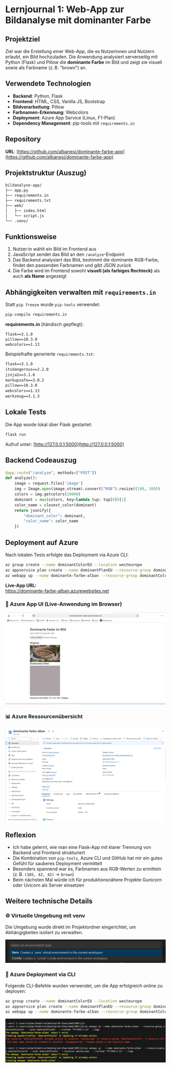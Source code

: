 # Lernjournal 1: Web-App zur Bildanalyse mit dominanter Farbe

## Projektziel
Ziel war die Erstellung einer Web-App, die es Nutzerinnen und Nutzern erlaubt, ein Bild hochzuladen. Die Anwendung analysiert serverseitig mit Python (Flask) und Pillow die **dominante Farbe** im Bild und zeigt sie visuell sowie als Farbname (z. B. "brown") an.

## Verwendete Technologien
- **Backend**: Python, Flask
- **Frontend**: HTML, CSS, Vanilla JS, Bootstrap
- **Bildverarbeitung**: Pillow
- **Farbnamen-Erkennung**: Webcolors
- **Deployment**: Azure App Service (Linux, F1-Plan)
- **Dependency Management**: pip-tools mit `requirements.in`

## Repository
**URL**: [https://github.com/albanesi/dominante-farbe-app](https://github.com/albanesi/dominante-farbe-app)

## Projektstruktur (Auszug)
```
bildanalyse-app/
├── app.py
├── requirements.in
├── requirements.txt
├── web/
│   ├── index.html
│   └── script.js
└── .venv/
```

## Funktionsweise
1. Nutzer:in wählt ein Bild im Frontend aus
2. JavaScript sendet das Bild an den `/analyze`-Endpoint
3. Das Backend analysiert das Bild, bestimmt die dominante RGB-Farbe, findet den passenden Farbnamen und gibt JSON zurück
4. Die Farbe wird im Frontend sowohl **visuell (als farbiges Rechteck)** als auch **als Name** angezeigt

## Abhängigkeiten verwalten mit `requirements.in`
Statt `pip freeze` wurde `pip-tools` verwendet:

```bash
pip-compile requirements.in
```

**requirements.in** (händisch gepflegt):
```
flask==3.1.0
pillow==10.3.0
webcolors==1.13
```

Beispielhafte generierte `requirements.txt`:
```txt
flask==3.1.0
itsdangerous==2.2.0
jinja2==3.1.6
markupsafe==3.0.2
pillow==10.3.0
webcolors==1.13
werkzeug==3.1.3
```

## Lokale Tests
Die App wurde lokal über Flask gestartet:
```bash
flask run
```

Aufruf unter: [http://127.0.0.1:5000](http://127.0.0.1:5000)

## Backend Codeauszug
```python
@app.route("/analyze", methods=["POST"])
def analyze():
    image = request.files['image']
    img = Image.open(image.stream).convert("RGB").resize((100, 100))
    colors = img.getcolors(10000)
    dominant = max(colors, key=lambda tup: tup[0])[1]
    color_name = closest_color(dominant)
    return jsonify({
        "dominant_color": dominant,
        "color_name": color_name
    })
```

## Deployment auf Azure
Nach lokalen Tests erfolgte das Deployment via Azure CLI:
```bash
az group create --name dominantColorEU --location westeurope
az appservice plan create --name dominantPlanEU --resource-group dominantColorEU --sku F1 --is-linux
az webapp up --name dominante-farbe-alban --resource-group dominantColorEU --plan dominantPlanEU --location westeurope --runtime "PYTHON:3.12" --logs
```

**Live-App URL:**  
https://dominante-farbe-alban.azurewebsites.net

### 🔵 Azure App UI (Live-Anwendung im Browser)
![Web-App UI](screenshots/azure-ui.png)

### 📊 Azure Ressourcenübersicht
![Azure Deployment Overview](screenshots/azure-ressource.png)

## Reflexion
- Ich habe gelernt, wie man eine Flask-App mit klarer Trennung von Backend und Frontend strukturiert
- Die Kombination von `pip-tools`, Azure CLI und GitHub hat mir ein gutes Gefühl für sauberes Deployment vermittelt
- Besonders spannend war es, Farbnamen aus RGB-Werten zu ermitteln (z. B. `(165, 42, 42)` → `brown`)
- Beim nächsten Mal würde ich für produktionsnähere Projekte Gunicorn oder Uvicorn als Server einsetzen


## Weitere technische Details

### ⚙️ Virtuelle Umgebung mit venv
Die Umgebung wurde direkt im Projektordner eingerichtet, um Abhängigkeiten isoliert zu verwalten.

![Venv-Auswahl](screenshots/venv.png)

### 🚀 Azure Deployment via CLI
Folgende CLI-Befehle wurden verwendet, um die App erfolgreich online zu deployen:

```bash
az group create --name dominantColorEU --location westeurope
az appservice plan create --name dominantPlanEU --resource-group dominantColorEU --sku F1 --is-linux
az webapp up --name dominante-farbe-alban --resource-group dominantColorEU --plan dominantPlanEU --location westeurope --runtime "PYTHON:3.12" --logs
```

![Azure Deployment Befehle](screenshots/command.png)